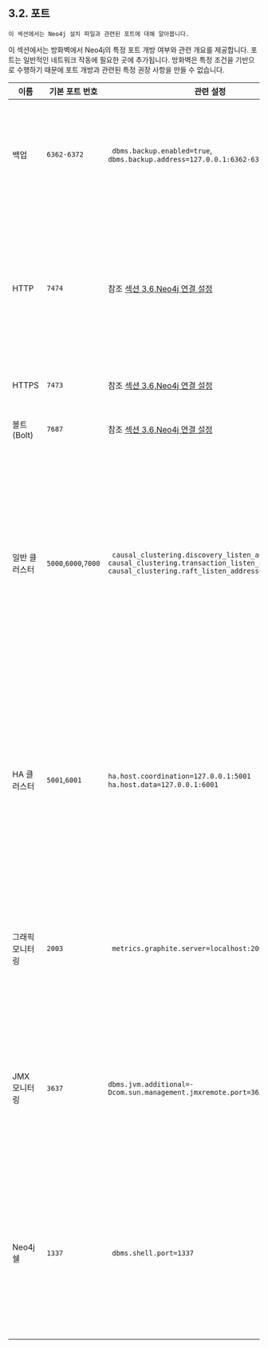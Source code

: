 
## 3.2. 포트

```
이 섹션에서는 Neo4j 설치 파일과 관련된 포트에 대해 알아봅니다. 
```

이 섹션에서는 방화벽에서 Neo4j의 특정 포트 개방 여부와 관련 개요를 제공합니다. 포트는 일반적인 네트워크 작동에 필요한 곳에 추가됩니다. 방화벽은 특정 조건을 기반으로 수행하기 때문에 포트 개방과 관련된 특정 권장 사항을 만들 수 없습니다. 


| 이름               | 기본 포트 번호                   | 관련 설정                                                    | 코멘트                                                       |
| ------------------ | -------------------------------- | ------------------------------------------------------------ | ------------------------------------------------------------ |
| 백업               | ```6362-6372```                  | ``` dbms.backup.enabled=true```,  ```dbms.backup.address=127.0.0.1:6362-6372``` | 백업은 기본으로 사용됩니다. 생산 환경에서 이 포트로 외부 접속은 방화벽에서 차단되어야 합니다.  |
| HTTP               | ```7474```                       | 참조 [섹션 3.6,Neo4j 연결 설정](connectors.md) | 트래픽이 비암호화되어 있기 때문에 외부 접속으로 이 포트에서 여는 것은 관정하지 않습니다. Neo4j브라우저와 REST API에서 사용됩니다. |
| HTTPS              | ```7473```                       | 참조 [섹션 3.6,Neo4j 연결 설정](connectors.md) | REST API에서 사용됩니다.                                     |
| 볼트(Bolt)         | ```7687```                       | 참조 [섹션 3.6,Neo4j 연결 설정](connectors.md) | Cypher 쉘과 Neo4j브라우저에서 사용됩니다.                    |
| 일반      클러스터 | ```5000```,```6000```,```7000``` | ``` causal_clustering.discovery_listen_address=:5000``` ```causal_clustering.transaction_listen_address=:6000         ```  ```causal_clustering.raft_listen_address=:7000``` | 리스트된 포트는 neo4j.conf의 기본 포트입니다. 포트는 생산 환경에 따라 다릅니다. 그렇기 때문에, 가능한 포트 개통은 순차적으로 수정되어야 합니다. 참조 [섹션 4.2.12,일반적인 클러스터 설정](../clustering/causal-cluster.md) |
| HA  클러스터       | ```5001```,```6001```            | ``` ha.host.coordination=127.0.0.1:5001 ```                                          ``` ha.host.data=127.0.0.1:6001``` | 리스트된 포트들은 neo4j.conf의 기본 포트입니다.포트는 생산 환경에 따라 다릅니다. 그렇기 때문에, 가능한 포트 개통은 순차적으로 수정되어야 합니다. 참조[섹션 4.3 이용가능한 하이 클러스터](../clustering/high-availability.md) |
| 그래픽 모니터링    | ```2003```                       | ``` metrics.graphite.server=localhost:2003```                | Neo4j 데이터베이스가 Graphite 서버와 통신할 수 있도록 아웃바운드 연결을하는 포트. 참조[섹션 8.1 메트릭스](../monitoring/metrics.md) |
| JMX 모니터링       | ```3637```                       | ```dbms.jvm.additional=-Dcom.sun.management.jmxremote.port=3637``` | 이는 JMX를 나타내기 위한 설정입니다. 데이터 베이스를 검사할 때 이 방식을 권장하지 않습니다. 이것은 기본적으로 비활성화 되어 있습니다. |
| Neo4j 쉘           | ```1337```                       | ``` dbms.shell.port=1337```                                  | neo4j-쉘 도구는 더이상 사용되지 않기에, 사용하지 않는것을 권장합니다. neo4j쉘 기능을 대체하는 지원 도구는 [챕터 10.도구](../tools/neo4j-admin.md)에서 확인할 수 있습니다. |
